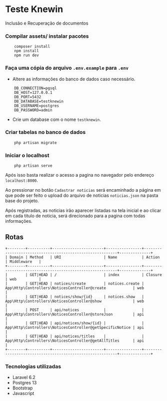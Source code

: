 # Teste Knewin

Inclusão e Recuperação de documentos

### Compilar assets/ instalar pacotes

```
    composer install
    npm install
    npm run dev
```

### Faça uma cópia do arquivo `.env.example` para `.env`

-   Altere as informações do banco de dados caso necessário.

```
    DB_CONNECTION=pgsql
    DB_HOST=127.0.0.1
    DB_PORT=5432
    DB_DATABASE=testknewin
    DB_USERNAME=postgres
    DB_PASSWORD=admin
```

-   Crie um database com o nome `testknewin`.

### Criar tabelas no banco de dados

```
    php artisan migrate
```

### Iniciar o localhost

```
    php artisan serve
```

Após isso basta realizar o acesso a pagina no navegador pelo endereço `localhost:8000`.

Ao pressionar no botão `Cadastrar noticias` será encaminhado a página em que pode ser feito o upload do arquivo de noticias `noticias.json` na pasta base do projeto.

Após registradas, as noticias irão aparecer listadas na tela inicial e ao clicar em cada titulo de noticia, será direcionado para a pagina com todas informações.

## Rotas

```
+--------+----------+-----------------------+----------------+----------------------------------------------------------+--------------+
| Domain | Method   | URI                   | Name           | Action                                                   | Middleware   |
+--------+----------+-----------------------+----------------+----------------------------------------------------------+--------------+
|        | GET|HEAD | /                     | index          | Closure                                                  | web          |
|        | GET|HEAD | notices/create        | notices.create | App\Http\Controllers\NoticesController@create            | web          |
|        | GET|HEAD | notices/show/{id}     | notices.show   | App\Http\Controllers\NoticesController@show              | web          |
|        | POST     | api/notices           |                | App\Http\Controllers\NoticesController@storeJson         | api          |
|        | GET|HEAD | api/notices/show/{id} |                | App\Http\Controllers\NoticesController@getSpecificNotice | api          |
|        | GET|HEAD | api/notices/titles    |                | App\Http\Controllers\NoticesController@getAllTitles      | api          |
+--------+----------+-----------------------+----------------+----------------------------------------------------------+--------------+
```

### Tecnologias utilizadas

-   Laravel 6.2
-   Postgres 13
-   Bootstrap
-   Javascript
